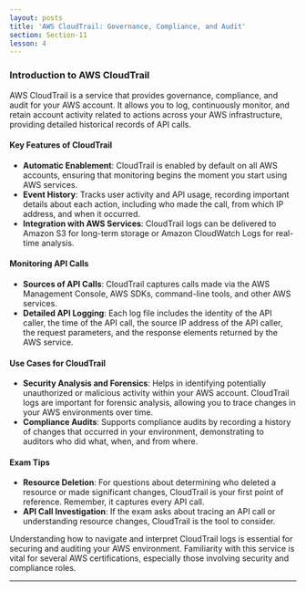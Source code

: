 ```yaml
---
layout: posts
title: 'AWS CloudTrail: Governance, Compliance, and Audit'
section: Section-11
lesson: 4
---
```


### Introduction to AWS CloudTrail

AWS CloudTrail is a service that provides governance, compliance, and audit for your AWS account. It allows you to log, continuously monitor, and retain account activity related to actions across your AWS infrastructure, providing detailed historical records of API calls.

<!-- pagebreak -->

#### Key Features of CloudTrail

- **Automatic Enablement**: CloudTrail is enabled by default on all AWS accounts, ensuring that monitoring begins the moment you start using AWS services.
- **Event History**: Tracks user activity and API usage, recording important details about each action, including who made the call, from which IP address, and when it occurred.
- **Integration with AWS Services**: CloudTrail logs can be delivered to Amazon S3 for long-term storage or Amazon CloudWatch Logs for real-time analysis.

<!-- pagebreak -->

#### Monitoring API Calls

- **Sources of API Calls**: CloudTrail captures calls made via the AWS Management Console, AWS SDKs, command-line tools, and other AWS services.
- **Detailed API Logging**: Each log file includes the identity of the API caller, the time of the API call, the source IP address of the API caller, the request parameters, and the response elements returned by the AWS service.

<!-- pagebreak -->

#### Use Cases for CloudTrail

- **Security Analysis and Forensics**: Helps in identifying potentially unauthorized or malicious activity within your AWS account. CloudTrail logs are important for forensic analysis, allowing you to trace changes in your AWS environments over time.
- **Compliance Audits**: Supports compliance audits by recording a history of changes that occurred in your environment, demonstrating to auditors who did what, when, and from where.

<!-- pagebreak -->

#### Exam Tips

- **Resource Deletion**: For questions about determining who deleted a resource or made significant changes, CloudTrail is your first point of reference. Remember, it captures every API call.
- **API Call Investigation**: If the exam asks about tracing an API call or understanding resource changes, CloudTrail is the tool to consider.

Understanding how to navigate and interpret CloudTrail logs is essential for securing and auditing your AWS environment. Familiarity with this service is vital for several AWS certifications, especially those involving security and compliance roles.

---
